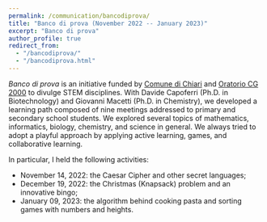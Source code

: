 ```yaml
---
permalink: /communication/bancodiprova/
title: "Banco di prova (November 2022 -- January 2023)"
excerpt: "Banco di prova"
author_profile: true
redirect_from:
  - "/bancodiprova/"
  - "/bancodiprova.html"
---
```


*Banco di prova* is an initiative funded by [Comune di Chiari](https://www.comune.chiari.brescia.it) and [Oratorio CG 2000](https://www.cg2000.it) to divulge STEM disciplines.
With Davide Capoferri (Ph.D. in Biotechnology) and Giovanni Macetti (Ph.D. in Chemistry), we developed a learning path composed of nine meetings addressed to primary and secondary school students. We explored several topics of mathematics, informatics, biology, chemistry, and science in general.
We always tried to adopt a playful approach by applying active learning, games, and collaborative learning.

In particular, I held the following activities:
  - November 14, 2022: the Caesar Cipher and other secret languages;
  - December 19, 2022: the Christmas (Knapsack) problem and an innovative bingo;
  - January 09, 2023: the algorithm behind cooking pasta and sorting games with numbers and heights.
